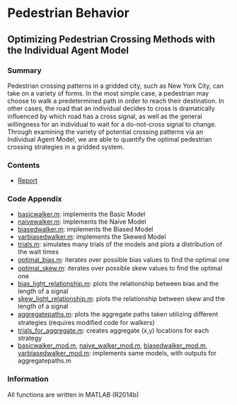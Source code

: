 # Pedestrian Behavior
## Optimizing Pedestrian Crossing Methods with the Individual Agent Model

### Summary

Pedestrian crossing patterns in a gridded city, such as New York City, can take on a variety of forms. In the most simple case, a pedestrian may choose to walk a predetermined path in order to reach their destination. In other cases, the road that an individual decides to cross is dramatically inﬂuenced by which road has a cross signal, as well as the general willingness for an individual to wait for a do-not-cross signal to change. Through examining the variety of potential crossing patterns via an Individual Agent Model, we are able to quantify the optimal pedestrian crossing strategies in a gridded system.

### Contents
- [Report](https://github.com/geoffstevens8/Optimizing-Pedestrian-Crossing/blob/master/Report.pdf)

### Code Appendix
- [basicwalker.m](https://github.com/geoffstevens8/Optimizing-Pedestrian-Crossing/blob/master/basicwalker.m): implements the Basic Model
- [naivewalker.m](https://github.com/geoffstevens8/Optimizing-Pedestrian-Crossing/blob/master/naivewalker.m): implements the Naive Model
- [biasedwalker.m](https://github.com/geoffstevens8/Optimizing-Pedestrian-Crossing/blob/master/biasedwalker.m): implements the Biased Model
- [varbiasedwalker.m](https://github.com/geoffstevens8/Optimizing-Pedestrian-Crossing/blob/master/varbiasedwalker.m): implements the Skewed Model
- [trials.m](https://github.com/geoffstevens8/Optimizing-Pedestrian-Crossing/blob/master/trials.m): simulates many trials of the models and plots a distribution of the wait times
- [optimal_bias.m](https://github.com/geoffstevens8/Optimizing-Pedestrian-Crossing/blob/master/optimal_bias.m): iterates over possible bias values to ﬁnd the optimal one
- [optimal_skew.m](https://github.com/geoffstevens8/Optimizing-Pedestrian-Crossing/blob/master/optimal_skew.m): iterates over possible skew values to ﬁnd the optimal one
- [bias_light_relationship.m](https://github.com/geoffstevens8/Optimizing-Pedestrian-Crossing/blob/master/bias_light_relationship.m): plots the relationship between bias and the length of a signal
- [skew_light_relationship.m](https://github.com/geoffstevens8/Optimizing-Pedestrian-Crossing/blob/master/skew_light_relationship.m): plots the relationship between skew and the length of a signal
- [aggregatepaths.m](https://github.com/geoffstevens8/Optimizing-Pedestrian-Crossing/blob/master/aggregatepaths.m): plots the aggregate paths taken utilizing diﬀerent strategies (requires modiﬁed code for walkers)
- [trials_for_aggregate.m](https://github.com/geoffstevens8/Optimizing-Pedestrian-Crossing/blob/master/trials_for_aggregate.m): creates aggregate (x,y) locations for each strategy
- [basicwalker_mod.m](https://github.com/geoffstevens8/Optimizing-Pedestrian-Crossing/blob/master/basicwalker_mod.m), [naive_walker_mod.m](https://github.com/geoffstevens8/Optimizing-Pedestrian-Crossing/blob/master/naive_walker_mod.m), [biasedwalker_mod.m](https://github.com/geoffstevens8/Optimizing-Pedestrian-Crossing/blob/master/biasedwalker_mod.m), [varbiasedwalker_mod.m](https://github.com/geoffstevens8/Optimizing-Pedestrian-Crossing/blob/master/varbiasedwalker_mod.m): implements same models, with outputs for aggregatepaths.m

### Information
All functions are written in MATLAB (R2014b)